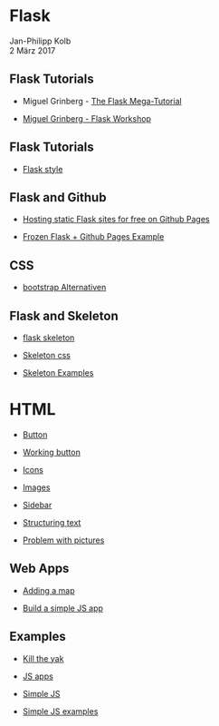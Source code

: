 # Flask
Jan-Philipp Kolb  
2 März 2017  



## Flask Tutorials

- Miguel Grinberg - [The Flask Mega-Tutorial](https://blog.miguelgrinberg.com/post/the-flask-mega-tutorial-part-i-hello-world)

- [Miguel Grinberg - Flask Workshop](https://www.youtube.com/watch?v=DIcpEg77gdE)

## Flask Tutorials

- [Flask style](http://flask.pocoo.org/docs/0.12/tutorial/css/#tutorial-css)

## Flask and Github

- [Hosting static Flask sites for free on Github Pages](http://stevenloria.com/hosting-static-flask-sites-for-free-on-github-pages/)

- [Frozen Flask + Github Pages Example](https://github.com/sloria/flask-ghpages-example)

## CSS

- [bootstrap Alternativen](http://getskeleton.com/#examples)

## Flask and Skeleton

- [flask skeleton](https://github.com/mattclarkdotnet/cf-flask-skeleton)

- [Skeleton css](https://github.com/dhg/Skeleton/tree/gh-pages/examples/landing)

- [Skeleton Examples](http://getskeleton.com/#examples)

# HTML 

- [Button](https://www.w3schools.com/tags/tag_button.asp)
- [Working button](http://stackoverflow.com/questions/2906582/how-to-create-an-html-button-that-acts-like-a-link)

- [Icons](https://www.w3schools.com/icons/)

- [Images](https://www.tutorialspoint.com/html/html_images.htm)

- [Sidebar](https://www.w3schools.com/w3css/w3css_sidebar.asp)

- [Structuring text](https://wiki.selfhtml.org/wiki/HTML/Textstrukturierung/p)

- [Problem with pictures](http://stackoverflow.com/questions/11596777/flask-not-serving-pictures)



## Web Apps

- [Adding a map](http://jonathansoma.com/tutorials/webapps/mapping-our-schools/)

- [Build a simple JS app](https://www.awwwards.com/build-a-simple-javascript-app-the-mvc-way.html)



## Examples

- [Kill the yak](http://killtheyak.com/)

- [JS apps](http://www.creativebloq.com/web-design/examples-of-javascript-1233964)

- [Simple JS](http://userwww.sfsu.edu/infoarts/technical/howto/wilson.javascript.exampls.html)

- [Simple JS examples](http://www.cs.princeton.edu/courses/archive/fall10/cos109/JS_topost/)
